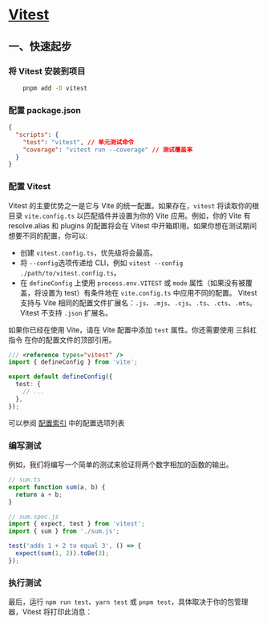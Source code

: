 # [Vitest](https://cn.vitest.dev/)

## 一、快速起步

### 将 Vitest 安装到项目

```bash
    pnpm add -D vitest
```

### 配置 package.json

```json
{
  "scripts": {
    "test": "vitest", // 单元测试命令
    "coverage": "vitest run --coverage" // 测试覆盖率
  }
}
```

### 配置 Vitest

Vitest 的主要优势之一是它与 Vite 的统一配置。如果存在，`vitest` 将读取你的根目录 `vite.config.ts` 以匹配插件并设置为你的 Vite 应用。例如，你的 Vite 有 resolve.alias 和 plugins 的配置将会在 Vitest 中开箱即用。如果你想在测试期间想要不同的配置，你可以:

- 创建 `vitest.config.ts`，优先级将会最高。
- 将 `--config`选项传递给 CLI，例如 `vitest --config ./path/to/vitest.config.ts`。
- 在 `defineConfig` 上使用 `process.env.VITEST` 或 `mode` 属性（如果没有被覆盖，将设置为 test）有条件地在 `vite.config.ts` 中应用不同的配置。
  Vitest 支持与 Vite 相同的配置文件扩展名：`.js`、`.mjs`、`.cjs`、`.ts`、`.cts`、`.mts`。 Vitest 不支持 `.json` 扩展名。

如果你已经在使用 Vite，请在 Vite 配置中添加 `test` 属性。你还需要使用 三斜杠指令 在你的配置文件的顶部引用。

```ts
/// <reference types="vitest" />
import { defineConfig } from 'vite';

export default defineConfig({
  test: {
    // ...
  },
});
```

可以参阅 [配置索引]() 中的配置选项列表

### 编写测试

例如，我们将编写一个简单的测试来验证将两个数字相加的函数的输出。

```ts
// sum.ts
export function sum(a, b) {
  return a + b;
}
```

```ts
// sum.spec.js
import { expect, test } from 'vitest';
import { sum } from './sum.js';

test('adds 1 + 2 to equal 3', () => {
  expect(sum(1, 2)).toBe(3);
});
```

### 执行测试

最后，运行 `npm run test`、`yarn test` 或 `pnpm test`，具体取决于你的包管理器，Vitest 将打印此消息：
